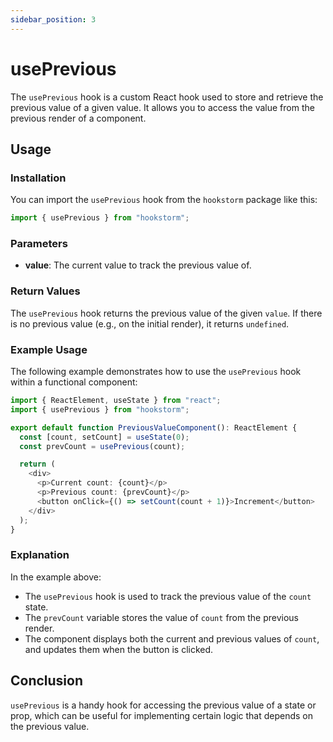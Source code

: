 ```yaml
---
sidebar_position: 3
---
```


# usePrevious

The `usePrevious` hook is a custom React hook used to store and retrieve the previous value of a given value. It allows you to access the value from the previous render of a component.

## Usage

### Installation

You can import the `usePrevious` hook from the `hookstorm` package like this:

```typescript
import { usePrevious } from "hookstorm";
```

### Parameters

- **value**: The current value to track the previous value of.

### Return Values

The `usePrevious` hook returns the previous value of the given `value`. If there is no previous value (e.g., on the initial render), it returns `undefined`.

### Example Usage

The following example demonstrates how to use the `usePrevious` hook within a functional component:

```typescript
import { ReactElement, useState } from "react";
import { usePrevious } from "hookstorm";

export default function PreviousValueComponent(): ReactElement {
  const [count, setCount] = useState(0);
  const prevCount = usePrevious(count);

  return (
    <div>
      <p>Current count: {count}</p>
      <p>Previous count: {prevCount}</p>
      <button onClick={() => setCount(count + 1)}>Increment</button>
    </div>
  );
}
```

### Explanation

In the example above:

- The `usePrevious` hook is used to track the previous value of the `count` state.
- The `prevCount` variable stores the value of `count` from the previous render.
- The component displays both the current and previous values of `count`, and updates them when the button is clicked.

## Conclusion

`usePrevious` is a handy hook for accessing the previous value of a state or prop, which can be useful for implementing certain logic that depends on the previous value.
